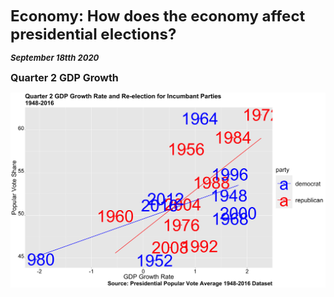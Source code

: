 **<font size="5"> Economy: How does the economy affect presidential elections? </font>**

_**<font size="2"> September 18tth 2020 </font>**_



**<font size="3"> Quarter 2 GDP Growth </font>**


![Incumbant Party Economy](incumbant_economy.png)
